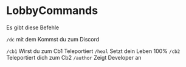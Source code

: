 # LobbyCommands
Es gibt diese Befehle

`/dc` mit dem Kommst du zum Discord

`/cb1` Wirst du zum Cb1 Teleportiert
`/heal` Setzt dein Leben 100%
`/cb2` Teleportiert dich zum Cb2
`/author` Zeigt Developer an
